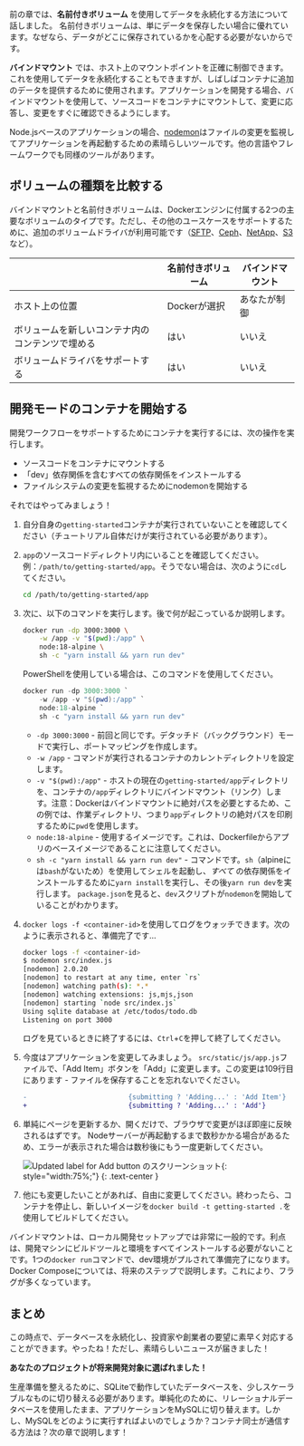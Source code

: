 前の章では、**名前付きボリューム** を使用してデータを永続化する方法について話しました。
名前付きボリュームは、単にデータを保存したい場合に優れています。なぜなら、データがどこに保存されているかを心配する必要がないからです。

**バインドマウント** では、ホスト上のマウントポイントを正確に制御できます。これを使用してデータを永続化することもできますが、しばしばコンテナに追加のデータを提供するために使用されます。アプリケーションを開発する場合、バインドマウントを使用して、ソースコードをコンテナにマウントして、変更に応答し、変更をすぐに確認できるようにします。

Node.jsベースのアプリケーションの場合、[nodemon](https://npmjs.com/package/nodemon)はファイルの変更を監視してアプリケーションを再起動するための素晴らしいツールです。他の言語やフレームワークでも同様のツールがあります。

## ボリュームの種類を比較する

バインドマウントと名前付きボリュームは、Dockerエンジンに付属する2つの主要なボリュームのタイプです。ただし、その他のユースケースをサポートするために、追加のボリュームドライバが利用可能です（[SFTP](https://github.com/vieux/docker-volume-sshfs)、[Ceph](https://ceph.com/geen-categorie/getting-started-with-the-docker-rbd-volume-plugin/)、[NetApp](https://netappdvp.readthedocs.io/en/stable/)、[S3](https://github.com/elementar/docker-s3-volume)など）。

|   | 名前付きボリューム | バインドマウント |
| - | ------------- | ----------- |
| ホスト上の位置 | Dockerが選択 | あなたが制御 |
| ボリュームを新しいコンテナ内のコンテンツで埋める | はい | いいえ |
| ボリュームドライバをサポートする | はい | いいえ |


## 開発モードのコンテナを開始する

開発ワークフローをサポートするためにコンテナを実行するには、次の操作を実行します。

- ソースコードをコンテナにマウントする
- 「dev」依存関係を含むすべての依存関係をインストールする
- ファイルシステムの変更を監視するためにnodemonを開始する

それではやってみましょう！

1. 自分自身の`getting-started`コンテナが実行されていないことを確認してください（チュートリアル自体だけが実行されている必要があります）。

1. `app`のソースコードディレクトリ内にいることを確認してください。例：`/path/to/getting-started/app`。そうでない場合は、次のように`cd`してください。

    ```bash
    cd /path/to/getting-started/app
    ```

1. 次に、以下のコマンドを実行します。後で何が起こっているか説明します。

    ```bash
    docker run -dp 3000:3000 \
        -w /app -v "$(pwd):/app" \
        node:18-alpine \
        sh -c "yarn install && yarn run dev"
    ```

    PowerShellを使用している場合は、このコマンドを使用してください。

    ```powershell
    docker run -dp 3000:3000 `
        -w /app -v "$(pwd):/app" `
        node:18-alpine `
        sh -c "yarn install && yarn run dev"
    ```

    - `-dp 3000:3000` - 前回と同じです。デタッチド（バックグラウンド）モードで実行し、ポートマッピングを作成します。
    - `-w /app` - コマンドが実行されるコンテナのカレントディレクトリを設定します。
    - `-v "$(pwd):/app"` - ホストの現在の`getting-started/app`ディレクトリを、コンテナの`/app`ディレクトリにバインドマウント（リンク）します。注意：Dockerはバインドマウントに絶対パスを必要とするため、この例では、作業ディレクトリ、つまり`app`ディレクトリの絶対パスを印刷するために`pwd`を使用します。
    - `node:18-alpine` - 使用するイメージです。これは、Dockerfileからアプリのベースイメージであることに注意してください。
    - `sh -c "yarn install && yarn run dev"` - コマンドです。`sh`（alpineには`bash`がないため）を使用してシェルを起動し、_すべて_ の依存関係をインストールするために`yarn install`を実行し、その後`yarn run dev`を実行します。 `package.json`を見ると、`dev`スクリプトが`nodemon`を開始していることがわかります。

1. `docker logs -f <container-id>`を使用してログをウォッチできます。次のように表示されると、準備完了です...

    ```bash
    docker logs -f <container-id>
    $ nodemon src/index.js
    [nodemon] 2.0.20
    [nodemon] to restart at any time, enter `rs`
    [nodemon] watching path(s): *.*
    [nodemon] watching extensions: js,mjs,json
    [nodemon] starting `node src/index.js`
    Using sqlite database at /etc/todos/todo.db
    Listening on port 3000
    ```

    ログを見ているときに終了するには、`Ctrl`+`C`を押して終了してください。

1. 今度はアプリケーションを変更してみましょう。 `src/static/js/app.js`ファイルで、「Add Item」ボタンを「Add」に変更します。この変更は109行目にあります - ファイルを保存することを忘れないでください。

    ```diff
    -                         {submitting ? 'Adding...' : 'Add Item'}
    +                         {submitting ? 'Adding...' : 'Add'}
    ```

1. 単純にページを更新するか、開くだけで、ブラウザで変更がほぼ即座に反映されるはずです。 Nodeサーバーが再起動するまで数秒かかる場合があるため、エラーが表示された場合は数秒後にもう一度更新してください。

    ![Updated label for Add button のスクリーンショット](updated-add-button.png){: style="width:75%;"}
    {: .text-center }

1. 他にも変更したいことがあれば、自由に変更してください。終わったら、コンテナを停止し、新しいイメージを`docker build -t getting-started .`を使用してビルドしてください。

バインドマウントは、ローカル開発セットアップでは非常に一般的です。利点は、開発マシンにビルドツールと環境をすべてインストールする必要がないことです。1つの`docker run`コマンドで、dev環境がプルされて準備完了になります。Docker Composeについては、将来のステップで説明します。これにより、フラグが多くなっています。

## まとめ

この時点で、データベースを永続化し、投資家や創業者の要望に素早く対応することができます。やったね！ただし、素晴らしいニュースが届きました！

**あなたのプロジェクトが将来開発対象に選ばれました！**

生産準備を整えるために、SQLiteで動作していたデータベースを、少しスケーラブルなものに切り替える必要があります。単純化のために、リレーショナルデータベースを使用したまま、アプリケーションをMySQLに切り替えます。しかし、MySQLをどのように実行すればよいのでしょうか？コンテナ同士が通信する方法は？次の章で説明します！